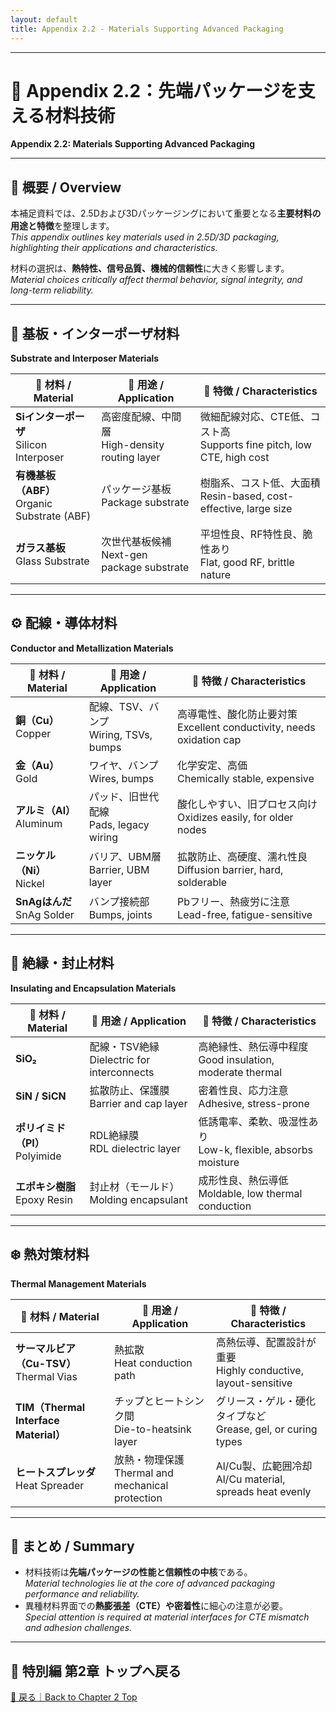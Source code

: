 ```yaml
---
layout: default
title: Appendix 2.2 - Materials Supporting Advanced Packaging
---
```


---

# 📘 Appendix 2.2：先端パッケージを支える材料技術  
**Appendix 2.2: Materials Supporting Advanced Packaging**

---

## 📌 概要 / Overview

本補足資料では、2.5Dおよび3Dパッケージングにおいて重要となる**主要材料の用途と特徴**を整理します。  
*This appendix outlines key materials used in 2.5D/3D packaging, highlighting their applications and characteristics.*

材料の選択は、**熱特性、信号品質、機械的信頼性**に大きく影響します。  
*Material choices critically affect thermal behavior, signal integrity, and long-term reliability.*

---

## 🧱 基板・インターポーザ材料  
**Substrate and Interposer Materials**

| 🧩 材料 / Material | 🔧 用途 / Application | 📘 特徴 / Characteristics |
|-------------------|------------------------|----------------------------|
| **Siインターポーザ**<br>Silicon Interposer | 高密度配線、中間層<br>High-density routing layer | 微細配線対応、CTE低、コスト高<br>Supports fine pitch, low CTE, high cost |
| **有機基板（ABF）**<br>Organic Substrate (ABF) | パッケージ基板<br>Package substrate | 樹脂系、コスト低、大面積<br>Resin-based, cost-effective, large size |
| **ガラス基板**<br>Glass Substrate | 次世代基板候補<br>Next-gen package substrate | 平坦性良、RF特性良、脆性あり<br>Flat, good RF, brittle nature |

---

## ⚙️ 配線・導体材料  
**Conductor and Metallization Materials**

| 🧩 材料 / Material | 🔧 用途 / Application | 📘 特徴 / Characteristics |
|-------------------|------------------------|----------------------------|
| **銅（Cu）**<br>Copper | 配線、TSV、バンプ<br>Wiring, TSVs, bumps | 高導電性、酸化防止要対策<br>Excellent conductivity, needs oxidation cap |
| **金（Au）**<br>Gold | ワイヤ、バンプ<br>Wires, bumps | 化学安定、高価<br>Chemically stable, expensive |
| **アルミ（Al）**<br>Aluminum | パッド、旧世代配線<br>Pads, legacy wiring | 酸化しやすい、旧プロセス向け<br>Oxidizes easily, for older nodes |
| **ニッケル（Ni）**<br>Nickel | バリア、UBM層<br>Barrier, UBM layer | 拡散防止、高硬度、濡れ性良<br>Diffusion barrier, hard, solderable |
| **SnAgはんだ**<br>SnAg Solder | バンプ接続部<br>Bumps, joints | Pbフリー、熱疲労に注意<br>Lead-free, fatigue-sensitive |

---

## 🧪 絶縁・封止材料  
**Insulating and Encapsulation Materials**

| 🧩 材料 / Material | 🔧 用途 / Application | 📘 特徴 / Characteristics |
|-------------------|------------------------|----------------------------|
| **SiO₂** | 配線・TSV絶縁<br>Dielectric for interconnects | 高絶縁性、熱伝導中程度<br>Good insulation, moderate thermal |
| **SiN / SiCN** | 拡散防止、保護膜<br>Barrier and cap layer | 密着性良、応力注意<br>Adhesive, stress-prone |
| **ポリイミド（PI）**<br>Polyimide | RDL絶縁膜<br>RDL dielectric layer | 低誘電率、柔軟、吸湿性あり<br>Low-k, flexible, absorbs moisture |
| **エポキシ樹脂**<br>Epoxy Resin | 封止材（モールド）<br>Molding encapsulant | 成形性良、熱伝導低<br>Moldable, low thermal conduction |

---

## ❄️ 熱対策材料  
**Thermal Management Materials**

| 🧩 材料 / Material | 🔧 用途 / Application | 📘 特徴 / Characteristics |
|-------------------|------------------------|----------------------------|
| **サーマルビア（Cu-TSV）**<br>Thermal Vias | 熱拡散<br>Heat conduction path | 高熱伝導、配置設計が重要<br>Highly conductive, layout-sensitive |
| **TIM（Thermal Interface Material）** | チップとヒートシンク間<br>Die-to-heatsink layer | グリース・ゲル・硬化タイプなど<br>Grease, gel, or curing types |
| **ヒートスプレッダ**<br>Heat Spreader | 放熱・物理保護<br>Thermal and mechanical protection | Al/Cu製、広範囲冷却<br>Al/Cu material, spreads heat evenly |

---

## 📌 まとめ / Summary

- 材料技術は**先端パッケージの性能と信頼性の中核**である。  
  *Material technologies lie at the core of advanced packaging performance and reliability.*
- 異種材料界面での**熱膨張差（CTE）**や**密着性**に細心の注意が必要。  
  *Special attention is required at material interfaces for CTE mismatch and adhesion challenges.*

---

## 🔗 特別編 第2章 トップへ戻る  
[📎 戻る｜Back to Chapter 2 Top](./README.md)
